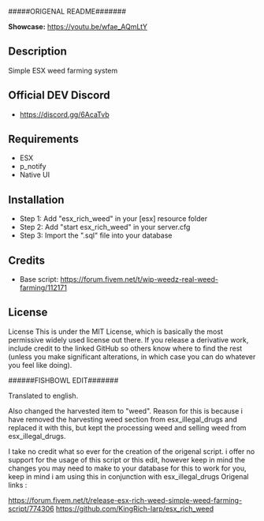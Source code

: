 
#####ORIGENAL README#######

**Showcase:** https://youtu.be/wfae_AQmLtY

## Description
Simple ESX weed farming system

## Official DEV Discord
- https://discord.gg/6AcaTvb

## Requirements
- ESX
- p_notify
- Native UI

## Installation
- Step 1:
Add "esx_rich_weed" in your [esx] resource folder
- Step 2:
Add "start esx_rich_weed" in your server.cfg
- Step 3:
Import the ".sql" file into your database

## Credits
- Base script: https://forum.fivem.net/t/wip-weedz-real-weed-farming/112171

## License

License
This is under the MIT License, which is basically the most permissive widely used license out there. If you release a derivative work, include credit to the linked GitHub so others know where to find the rest (unless you make significant alterations, in which case you can do whatever you feel like doing).



######FISHBOWL EDIT#######


Translated to english.

Also changed the harvested item to "weed". Reason for this is because i have removed the harvesting weed section from esx_illegal_drugs and replaced it with this, but kept the processing weed and selling weed from esx_illegal_drugs.

I take no credit what so ever for the creation of the origenal script. i offer no support for the usage of this script or this edit, however keep in mind the changes you may need to make to your database for this to work for you, keep in mind i am using this in conjunction with esx_illegal_drugs
Origenal links : 

https://forum.fivem.net/t/release-esx-rich-weed-simple-weed-farming-script/774306
https://github.com/KingRich-larp/esx_rich_weed

